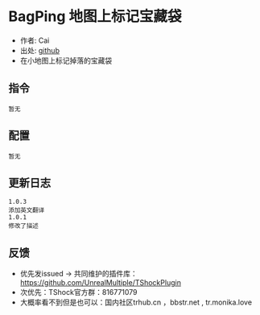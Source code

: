 # BagPing 地图上标记宝藏袋

- 作者: Cai
- 出处: [github](https://github.com/THEXN/CaiPlugins)
- 在小地图上标记掉落的宝藏袋

## 指令

```
暂无
```

## 配置

```
暂无
```

## 更新日志

```
1.0.3
添加英文翻译
1.0.1
修改了描述
```

## 反馈

- 优先发issued -> 共同维护的插件库：https://github.com/UnrealMultiple/TShockPlugin
- 次优先：TShock官方群：816771079
- 大概率看不到但是也可以：国内社区trhub.cn ，bbstr.net , tr.monika.love
